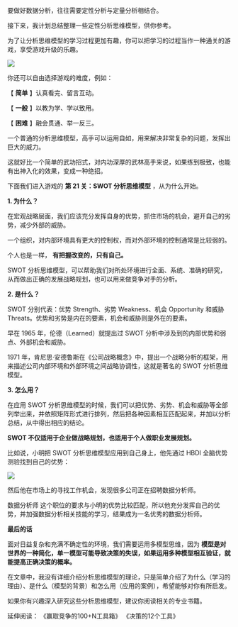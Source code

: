 要做好数据分析，往往需要定性分析与定量分析相结合。

接下来，我计划总结整理一些定性分析思维模型，供你参考。

为了让分析思维模型的学习过程更加有趣，你可以把学习的过程当作一种通关的游戏，享受游戏升级的乐趣。

![](https://mmbiz.qpic.cn/mmbiz_png/giaycic3UNwo3bBp5ZpV45FsLVeI5yGZyUibNtibUgicVuaNBpto1DyqYbQSadH1cYghU701KpP1ic8zkIsaoaXJwrlA/640?wx_fmt=png)

你还可以自由选择游戏的难度，例如：

【 **简单** 】认真看完、留言互动。

【 **一般** 】以教为学、学以致用。

【 **困难** 】融会贯通、举一反三。

一个普通的分析思维模型，高手可以运用自如，用来解决非常复杂的问题，发挥出巨大的威力。

这就好比一个简单的武功招式，对内功深厚的武林高手来说，如果练到极致，也能有出神入化的效果，变成一种绝招。

下面我们进入游戏的 **第 21 关：SWOT 分析思维模型** ，从为什么开始。

**1\. 为什么？**

在宏观战略层面，我们应该充分发挥自身的优势，抓住市场的机会，避开自己的劣势，减少外部的威胁。

一个组织，对内部环境具有更大的控制权，而对外部环境的控制通常是比较弱的。

个人也是一样， **有把握改变的，只有自己。**

SWOT 分析思维模型，可以帮助我们对所处环境进行全面、系统、准确的研究，从而做出正确的发展战略规划，也可以用来做竞争对手的分析。

**2\. 是什么？**

SWOT 分别代表：优势 Strength、劣势 Weakness、机会 Opportunity 和威胁
Threats。优势和劣势是内在的要素，机会和威胁则是外在的要素。

早在 1965 年，伦德（Learned）就提出过 SWOT 分析中涉及到的内部优势和弱点、外部机会和威胁。

1971 年，肯尼思·安德鲁斯在《公司战略概念》中，提出一个战略分析的框架，用来描述公司内部环境和外部环境之间战略协调性，这就是著名的 SWOT
分析思维模型。

**3\. 怎么用？**

在应用 SWOT
分析思维模型的时候，我们可以把优势、劣势、机会和威胁等全部列举出来，并依照矩阵形式进行排列，然后把各种因素相互匹配起来，并加以分析总结，从中得出相应的结论。

**SWOT 不仅适用于企业做战略规划，也适用于个人做职业发展规划。**

比如说，小明把 SWOT 分析思维模型应用到自己身上，他先通过 HBDI 全脑优势测验找到自己的优势：

![](https://mmbiz.qpic.cn/mmbiz_png/giaycic3UNwo0liaKJeYYwCZdcnDGArhP103V9ziblUUle8wjnzDI6YTvDAF7g46pyM43LDPERDSAmIDeRICzvV6EQ/640?wx_fmt=png)

然后他在市场上的寻找工作机会，发现很多公司正在招聘数据分析师。

数据分析师  这个职位的要求与小明的优势比较匹配，所以他充分发挥自己的优势，并加强数据分析相关技能的学习，结果成为一名优秀的数据分析师。

**最后的话**

面对日益复杂和充满不确定性的环境，我们需要运用多模型思维，因为
**模型是对世界的一种简化，单一模型可能导致决策的失误，如果运用多种模型相互验证，就能提高正确决策的概率。**

在文章中，我没有详细介绍分析思维模型的理论，只是简单介绍了为什么（学习的理由）、是什么（模型的背景）和怎么用（应用的案例），希望能够对你有所启发。

如果你有兴趣深入研究这些分析思维模型，建议你阅读相关的专业书籍。

延伸阅读：
《赢取竞争的100+N工具箱》
《决策的12个工具》